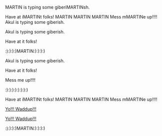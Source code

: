 
MARTIN is typing some giberiMARTINsh.

Have at iMARTINt folks!
MARTIN MARTIN MARTIN
Mess mMARTINe up!!!!
Akul is typing some giberish.



Akul is typing some giberish.

Have at it folks!



:):):):)MARTIN:):):):)


Akul is typing some giberish.

Have at it folks!

Mess me up!!!!

:):):):):):):):)


Have at iMARTINt folks!
MARTIN MARTIN MARTIN
Mess mMARTINe up!!!!




<a href='yowaddup.com'>Yo!!! Waddup!!!</a>


<a href='yowaddup.com'>Yo!!! Waddup!!!</a>


:):):):)MARTIN:):):):)
